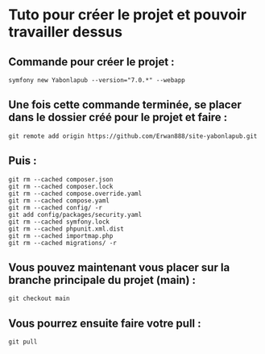 # Tuto pour créer le projet et pouvoir travailler dessus

## Commande pour créer le projet :
```
symfony new Yabonlapub --version="7.0.*" --webapp
```

## Une fois cette commande terminée, se placer dans le dossier créé pour le projet et faire :
```
git remote add origin https://github.com/Erwan888/site-yabonlapub.git
```

## Puis :
```git rm --cached bin -r
git rm --cached composer.json
git rm --cached composer.lock
git rm --cached compose.override.yaml
git rm --cached compose.yaml
git rm --cached config/ -r
git add config/packages/security.yaml
git rm --cached symfony.lock
git rm --cached phpunit.xml.dist
git rm --cached importmap.php
git rm --cached migrations/ -r
```

## Vous pouvez maintenant vous placer sur la branche principale du projet (main) :
```
git checkout main
```

## Vous pourrez ensuite faire votre pull :
```
git pull
```
